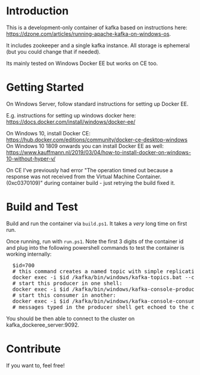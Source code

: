 # Introduction 
This is a development-only container of kafka based on instructions here: https://dzone.com/articles/running-apache-kafka-on-windows-os.

It includes zookeeper and a single kafka instance. All storage is ephemeral (but you could change that if needed).

Its mainly tested on Windows Docker EE but works on CE too.

# Getting Started
On Windows Server, follow standard instructions for setting up Docker EE.

E.g. instructions for setting up windows docker here: https://docs.docker.com/install/windows/docker-ee/

On Windows 10, install Docker CE: https://hub.docker.com/editions/community/docker-ce-desktop-windows
On Windows 10 1809 onwards you can install Docker EE as well: https://www.kauffmann.nl/2019/03/04/how-to-install-docker-on-windows-10-without-hyper-v/

On CE I've previously had error "The operation timed out because a response was not received from the Virtual Machine Container. (0xc0370109)" during container build - just retrying the build fixed it.

# Build and Test

Build and run the container via `build.ps1`. It takes a *very* long time on first run.

Once running, run with `run.ps1`.
Note the first 3 digits of the container id and plug into the following powershell commands to test the container is working internally:

<pre>
  $id=700
  # this command creates a named topic with simple replication options
  docker exec -i $id /kafka/bin/windows/kafka-topics.bat --create --zookeeper localhost:2181 --topic test --partitions 1 --replication-factor 1
  # start this producer in one shell:
  docker exec -i $id /kafka/bin/windows/kafka-console-producer.bat --broker-list kafka_dockeree_server:9092 --topic test 
  # start this consumer in another:
  docker exec -i $id /kafka/bin/windows/kafka-console-consumer.bat --bootstrap-server kafka_dockeree_server:9092 --topic test
  # messages typed in the producer shell get echoed to the consumer
</pre>

You should be then able to connect to the cluster on kafka_dockeree_server:9092.

# Contribute
If you want to, feel free!
